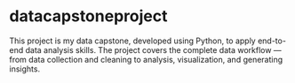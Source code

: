 # datacapstoneproject
This project is my data capstone, developed using Python, to apply end-to-end data analysis skills. The project covers the complete data workflow — from data collection and cleaning to analysis, visualization, and generating insights.

